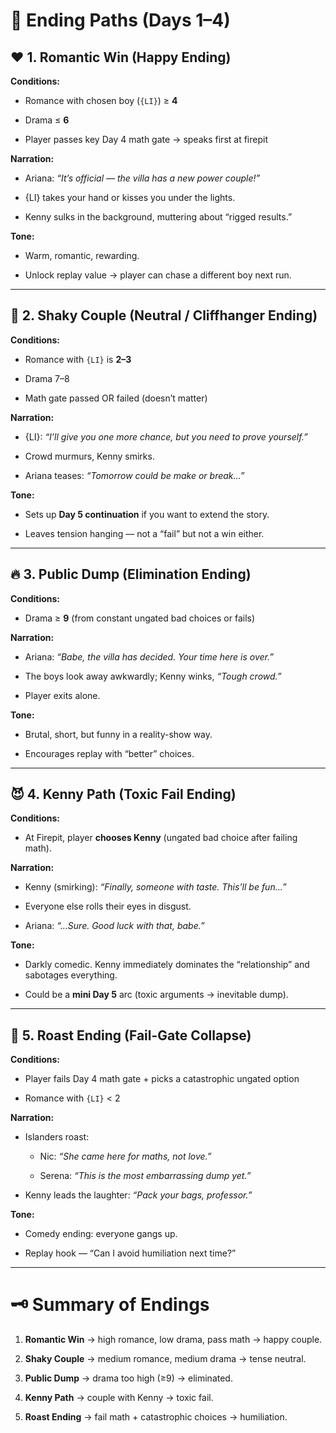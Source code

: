 # **🌅 Ending Paths (Days 1–4)**

## **❤️ 1\. Romantic Win (Happy Ending)**

**Conditions:**

* Romance with chosen boy (`{LI}`) ≥ **4**

* Drama ≤ **6**

* Player passes key Day 4 math gate → speaks first at firepit

**Narration:**

* Ariana: *“It’s official — the villa has a new power couple\!”*

* {LI} takes your hand or kisses you under the lights.

* Kenny sulks in the background, muttering about “rigged results.”

**Tone:**

* Warm, romantic, rewarding.

* Unlock replay value → player can chase a different boy next run.

---

## **😬 2\. Shaky Couple (Neutral / Cliffhanger Ending)**

**Conditions:**

* Romance with `{LI}` is **2–3**

* Drama 7–8

* Math gate passed OR failed (doesn’t matter)

**Narration:**

* {LI}: *“I’ll give you one more chance, but you need to prove yourself.”*

* Crowd murmurs, Kenny smirks.

* Ariana teases: *“Tomorrow could be make or break…”*

**Tone:**

* Sets up **Day 5 continuation** if you want to extend the story.

* Leaves tension hanging — not a “fail” but not a win either.

---

## **🔥 3\. Public Dump (Elimination Ending)**

**Conditions:**

* Drama ≥ **9** (from constant ungated bad choices or fails)

**Narration:**

* Ariana: *“Babe, the villa has decided. Your time here is over.”*

* The boys look away awkwardly; Kenny winks, *“Tough crowd.”*

* Player exits alone.

**Tone:**

* Brutal, short, but funny in a reality-show way.

* Encourages replay with “better” choices.

---

## **😈 4\. Kenny Path (Toxic Fail Ending)**

**Conditions:**

* At Firepit, player **chooses Kenny** (ungated bad choice after failing math).

**Narration:**

* Kenny (smirking): *“Finally, someone with taste. This’ll be fun…”*

* Everyone else rolls their eyes in disgust.

* Ariana: *“…Sure. Good luck with that, babe.”*

**Tone:**

* Darkly comedic. Kenny immediately dominates the “relationship” and sabotages everything.

* Could be a **mini Day 5** arc (toxic arguments → inevitable dump).

---

## **🤡 5\. Roast Ending (Fail-Gate Collapse)**

**Conditions:**

* Player fails Day 4 math gate \+ picks a catastrophic ungated option

* Romance with `{LI}` \< 2

**Narration:**

* Islanders roast:

  * Nic: *“She came here for maths, not love.”*

  * Serena: *“This is the most embarrassing dump yet.”*

* Kenny leads the laughter: *“Pack your bags, professor.”*

**Tone:**

* Comedy ending: everyone gangs up.

* Replay hook — “Can I avoid humiliation next time?”

---

# **🗝️ Summary of Endings**

1. **Romantic Win** → high romance, low drama, pass math → happy couple.

2. **Shaky Couple** → medium romance, medium drama → tense neutral.

3. **Public Dump** → drama too high (≥9) → eliminated.

4. **Kenny Path** → couple with Kenny → toxic fail.

5. **Roast Ending** → fail math \+ catastrophic choices → humiliation.

